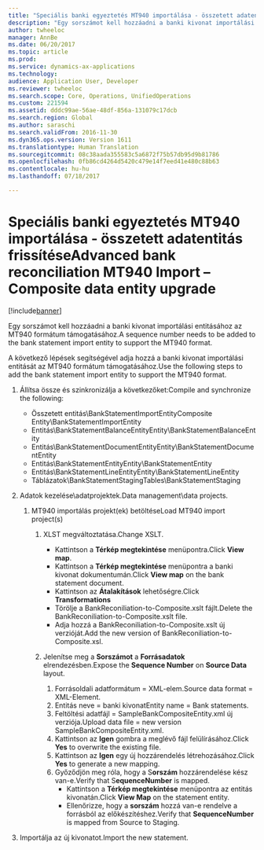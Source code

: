```yaml
---
title: "Speciális banki egyeztetés MT940 importálása - összetett adatentitás frissítése"
description: "Egy sorszámot kell hozzáadni a banki kivonat importálási entitásához az MT940 formátum támogatásához."
author: twheeloc
manager: AnnBe
ms.date: 06/20/2017
ms.topic: article
ms.prod: 
ms.service: dynamics-ax-applications
ms.technology: 
audience: Application User, Developer
ms.reviewer: twheeloc
ms.search.scope: Core, Operations, UnifiedOperations
ms.custom: 221594
ms.assetid: dddc99ae-56ae-48df-856a-131079c17dcb
ms.search.region: Global
ms.author: saraschi
ms.search.validFrom: 2016-11-30
ms.dyn365.ops.version: Version 1611
ms.translationtype: Human Translation
ms.sourcegitcommit: 08c38aada355583c5a6872f75b57db95d9b81786
ms.openlocfilehash: 0fb86cd4264d5420c479e14f7eed41e480c88b63
ms.contentlocale: hu-hu
ms.lasthandoff: 07/18/2017

---
```


# <a name="advanced-bank-reconciliation-mt940-import--composite-data-entity-upgrade"></a><span data-ttu-id="496ec-103">Speciális banki egyeztetés MT940 importálása - összetett adatentitás frissítése</span><span class="sxs-lookup"><span data-stu-id="496ec-103">Advanced bank reconciliation MT940 Import – Composite data entity upgrade</span></span>

[!include[banner](../includes/banner.md)]


<span data-ttu-id="496ec-104">Egy sorszámot kell hozzáadni a banki kivonat importálási entitásához az MT940 formátum támogatásához.</span><span class="sxs-lookup"><span data-stu-id="496ec-104">A sequence number needs to be added to the bank statement import entity to support the MT940 format.</span></span> 

<span data-ttu-id="496ec-105">A következő lépések segítségével adja hozzá a banki kivonat importálási entitását az MT940 formátum támogatásához.</span><span class="sxs-lookup"><span data-stu-id="496ec-105">Use the following steps to add the bank statement import entity to support the MT940 format.</span></span>

1.  <span data-ttu-id="496ec-106">Állítsa össze és szinkronizálja a következőket:</span><span class="sxs-lookup"><span data-stu-id="496ec-106">Compile and synchronize the following:</span></span>
    -   <span data-ttu-id="496ec-107">Összetett entitás\\BankStatementImportEntity</span><span class="sxs-lookup"><span data-stu-id="496ec-107">Composite Entity\\BankStatementImportEntity</span></span>
    -   <span data-ttu-id="496ec-108">Entitás\\BankStatementBalanceEntity</span><span class="sxs-lookup"><span data-stu-id="496ec-108">Entity\\BankStatementBalanceEntity</span></span>
    -   <span data-ttu-id="496ec-109">Entitás\\BankStatementDocumentEntity</span><span class="sxs-lookup"><span data-stu-id="496ec-109">Entity\\BankStatementDocumentEntity</span></span>
    -   <span data-ttu-id="496ec-110">Entitás\\BankStatementEntity</span><span class="sxs-lookup"><span data-stu-id="496ec-110">Entity\\BankStatementEntity</span></span>
    -   <span data-ttu-id="496ec-111">Entitás\\BankStatementLineEntity</span><span class="sxs-lookup"><span data-stu-id="496ec-111">Entity\\BankStatementLineEntity</span></span>
    -   <span data-ttu-id="496ec-112">Táblázatok\\BankStatementStaging</span><span class="sxs-lookup"><span data-stu-id="496ec-112">Tables\\BankStatementStaging</span></span>

2.  <span data-ttu-id="496ec-113">Adatok kezelése\\adatprojektek.</span><span class="sxs-lookup"><span data-stu-id="496ec-113">Data management\\data projects.</span></span>
    1.  <span data-ttu-id="496ec-114">MT940 importálás projekt(ek) betöltése</span><span class="sxs-lookup"><span data-stu-id="496ec-114">Load MT940 import project(s)</span></span>
        1.  <span data-ttu-id="496ec-115">XLST megváltoztatása.</span><span class="sxs-lookup"><span data-stu-id="496ec-115">Change XSLT.</span></span>
            -   <span data-ttu-id="496ec-116">Kattintson a **Térkép megtekintése** menüpontra.</span><span class="sxs-lookup"><span data-stu-id="496ec-116">Click **View map**.</span></span>
            -   <span data-ttu-id="496ec-117">Kattintson a **Térkép megtekintése** menüpontra a banki kivonat dokumentumán.</span><span class="sxs-lookup"><span data-stu-id="496ec-117">Click **View map** on the bank statement document.</span></span>
            -   <span data-ttu-id="496ec-118">Kattintson az **Átalakítások** lehetőségre.</span><span class="sxs-lookup"><span data-stu-id="496ec-118">Click **Transformations**</span></span>
            -   <span data-ttu-id="496ec-119">Törölje a BankReconiliation-to-Composite.xslt fájlt.</span><span class="sxs-lookup"><span data-stu-id="496ec-119">Delete the BankReconiliation-to-Composite.xslt file.</span></span>
            -   <span data-ttu-id="496ec-120">Adja hozzá a BankReconiliation-to-Composite.xslt új verzióját.</span><span class="sxs-lookup"><span data-stu-id="496ec-120">Add the new version of BankReconiliation-to-Composite.xsl.</span></span>

        2.  <span data-ttu-id="496ec-121">Jelenítse meg a **Sorszámot** a **Forrásadatok** elrendezésben.</span><span class="sxs-lookup"><span data-stu-id="496ec-121">Expose the **Sequence Number** on **Source Data** layout.</span></span>
            1.  <span data-ttu-id="496ec-122">Forrásoldali adatformátum = XML-elem.</span><span class="sxs-lookup"><span data-stu-id="496ec-122">Source data format = XML-Element.</span></span>
            2.  <span data-ttu-id="496ec-123">Entitás neve = banki kivonat</span><span class="sxs-lookup"><span data-stu-id="496ec-123">Entity name = Bank statements.</span></span>
            3.  <span data-ttu-id="496ec-124">Feltöltési adatfájl = SampleBankCompositeEntity.xml új verziója.</span><span class="sxs-lookup"><span data-stu-id="496ec-124">Upload data file = new version SampleBankCompositeEntity.xml.</span></span>
            4.  <span data-ttu-id="496ec-125">Kattintson az **Igen** gombra a meglévő fájl felülírásához.</span><span class="sxs-lookup"><span data-stu-id="496ec-125">Click **Yes** to overwrite the existing file.</span></span>
            5.  <span data-ttu-id="496ec-126">Kattintson az **Igen** egy új hozzárendelés létrehozásához.</span><span class="sxs-lookup"><span data-stu-id="496ec-126">Click **Yes** to generate a new mapping.</span></span>
            6.  <span data-ttu-id="496ec-127">Győződjön meg róla, hogy a S**orszám** hozzárendelése kész van-e.</span><span class="sxs-lookup"><span data-stu-id="496ec-127">Verify that S**equenceNumber** is mapped.</span></span>
                -   <span data-ttu-id="496ec-128">Kattintson a **Térkép megtekintése** menüpontra az entitás kivonatán.</span><span class="sxs-lookup"><span data-stu-id="496ec-128">Click **View Map** on the statement entity.</span></span>
                -   <span data-ttu-id="496ec-129">Ellenőrizze, hogy a **sorszám** hozzá van-e rendelve a forrásból az előkészítéshez.</span><span class="sxs-lookup"><span data-stu-id="496ec-129">Verify that **SequenceNumber** is mapped from Source to Staging.</span></span>

3.  <span data-ttu-id="496ec-130">Importálja az új kivonatot.</span><span class="sxs-lookup"><span data-stu-id="496ec-130">Import the new statement.</span></span>





